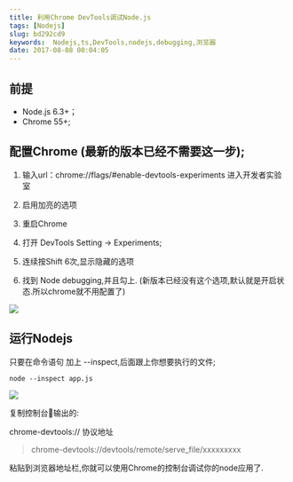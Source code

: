 ```yaml
---
title: 利用Chrome DevTools调试Node.js
tags: [Nodejs]
slug: bd292cd9
keywords:  Nodejs,ts,DevTools,nodejs,debugging,浏览器
date: 2017-08-08 00:04:05
---
```


## 前提
* Node.js 6.3+；
* Chrome 55+;

## 配置Chrome (最新的版本已经不需要这一步);
1. 输入url：chrome://flags/#enable-devtools-experiments 进入开发者实验室

2. 启用加亮的选项

3. 重启Chrome

4. 打开 DevTools Setting -> Experiments; 

5. 连续按Shift 6次,显示隐藏的选项

6. 找到 Node debugging,并且勾上. (新版本已经没有这个选项,默认就是开启状态.所以chrome就不用配置了)

![](http://files.jb51.net/file_images/article/201702/2017216143309201.png?2017116143318)


## 运行Nodejs

只要在命令语句 加上 --inspect,后面跟上你想要执行的文件;

```
node --inspect app.js 
```

![](https://static.alili.tech/images/debug.png)

复制控制台输出的:

 chrome-devtools:// 协议地址

> chrome-devtools://devtools/remote/serve_file/xxxxxxxxx

粘贴到浏览器地址栏,你就可以使用Chrome的控制台调试你的node应用了.